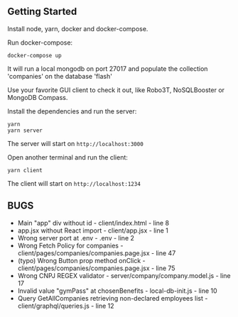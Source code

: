 ## Getting Started

Install node, yarn, docker and docker-compose.

Run docker-compose:

```shell
docker-compose up
```

It will run a local mongodb on port 27017 and populate the collection 'companies' on the database 'flash'

Use your favorite GUI client to check it out, like Robo3T, NoSQLBooster or MongoDB Compass.

Install the dependencies and run the server:

```shell
yarn
yarn server
```

The server will start on `http://localhost:3000`

Open another terminal and run the client:

```shell
yarn client
```

The client will start on `http://localhost:1234`

## BUGS

- Main "app" div without id - client/index.html - line 8
- app.jsx without React import - client/app.jsx - line 1
- Wrong server port at .env - .env - line 2
- Wrong Fetch Policy for companies - client/pages/companies/companies.page.jsx - line 47
- (typo) Wrong Button prop method onClick - client/pages/companies/companies.page.jsx - line 75
- Wrong CNPJ REGEX validator - server/company/company.model.js - line 17
- Invalid value "gymPass" at chosenBenefits - local-db-init.js - line 10
- Query GetAllCompanies retrieving non-declared employees list - client/graphql/queries.js - line 12
